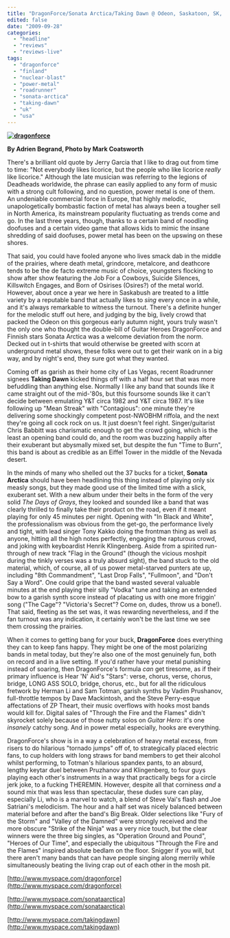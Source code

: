 ```yaml
---
title: "DragonForce/Sonata Arctica/Taking Dawn @ Odeon, Saskatoon, SK, September 25, 2009"
edited: false
date: "2009-09-28"
categories:
  - "headline"
  - "reviews"
  - "reviews-live"
tags:
  - "dragonforce"
  - "finland"
  - "nuclear-blast"
  - "power-metal"
  - "roadrunner"
  - "sonata-arctica"
  - "taking-dawn"
  - "uk"
  - "usa"
---
```


**[![dragonforce](http://www.hellbound.ca/wp-content/uploads/2009/09/dragonforce.jpg "dragonforce")](http://www.hellbound.ca/wp-content/uploads/2009/09/dragonforce.jpg)**

**By Adrien Begrand, Photo by Mark Coatsworth**

There's a brilliant old quote by Jerry Garcia that I like to drag out from time to time: "Not everybody likes licorice, but the people who like licorice _really_ like licorice." Although the late musician was referring to the legions of Deadheads worldwide, the phrase can easily applied to any form of music with a strong cult following, and no question, power metal is one of them. An undeniable commercial force in Europe, that highly melodic, unapologetically bombastic faction of metal has always been a tougher sell in North America, its mainstream popularity fluctuating as trends come and go. In the last three years, though, thanks to a certain band of noodling doofuses and a certain video game that allows kids to mimic the insane shredding of said doofuses, power metal has been on the upswing on these shores.

That said, you could have fooled anyone who lives smack dab in the middle of the prairies, where death metal, grindcore, metalcore, and deathcore tends to be the de facto extreme music of choice, youngsters flocking to show after show featuring the Job For a Cowboys, Suicide Silences, Killswitch Engages, and Born of Osirises (Osires?) of the metal world. However, about once a year we here in Saskabush are treated to a little variety by a reputable band that actually likes to _sing_ every once in a while, and it's always remarkable to witness the turnout. There's a definite hunger for the melodic stuff out here, and judging by the big, lively crowd that packed the Odeon on this gorgeous early autumn night, yours truly wasn't the only one who thought the double-bill of Guitar Heroes DragonForce and Finnish stars Sonata Arctica was a welcome deviation from the norm. Decked out in t-shirts that would otherwise be greeted with scorn at underground metal shows, these folks were out to get their wank on in a big way, and by night's end, they sure got what they wanted.

Coming off as garish as their home city of Las Vegas, recent Roadrunner signees **Taking Dawn** kicked things off with a half hour set that was more befuddling than anything else. Normally I like any band that sounds like it came straight out of the mid-'80s, but this foursome sounds like it can't decide between emulating Y&T circa 1982 and Y&T circa 1987. It's like following up "Mean Streak" with "Contagious": one minute they're delivering some shockingly competent post-NWOBHM riffola, and the next they're going all cock rock on us. It just doesn't feel right. Singer/guitarist Chris Babbitt was charismatic enough to get the crowd going, which is the least an opening band could do, and the room was buzzing happily after their exuberant but abysmally mixed set, but despite the fun "Time to Burn", this band is about as credible as an Eiffel Tower in the middle of the Nevada desert.

In the minds of many who shelled out the 37 bucks for a ticket, **Sonata Arctica** should have been headlining this thing instead of playing only six measly songs, but they made good use of the limited time with a slick, exuberant set. With a new album under their belts in the form of the very solid _The Days of Grays_, they looked and sounded like a band that was clearly thrilled to finally take their product on the road, even if it meant playing for only 45 minutes per night. Opening with "In Black and White", the professionalism was obvious from the get-go, the performance lively and tight, with lead singer Tony Kakko doing the frontman thing as well as anyone, hitting all the high notes perfectly, engaging the rapturous crowd, and joking with keyboardist Henrik Klingenberg. Aside from a spirited run-through of new track "Flag in the Ground" (though the vicious moshpit during the tinkly verses was a truly absurd sight), the band stuck to the old material, which, of course, all of us power metal-starved punters ate up, including "8th Commandment", "Last Drop Falls", "Fullmoon", and "Don't Say a Word". One could gripe that the band wasted several valuable minutes at the end playing their silly "Vodka" tune and taking an extended bow to a garish synth score instead of placating us with one more friggin' song ("The Cage"? "Victoria's Secret"? Come on, dudes, throw us a bone!). That said, fleeting as the set was, it was rewarding nevertheless, and if the fan turnout was any indication, it certainly won't be the last time we see them crossing the prairies.

When it comes to getting bang for your buck, **DragonForce** does everything they can to keep fans happy. They might be one of the most polarizing bands in metal today, but they're also one of the most genuinely fun, both on record and in a live setting. If you'd rather have your metal punishing instead of soaring, then DragonForce's formula _can_ get tiresome, as if their primary influence is Hear 'N' Aid's "Stars": verse, chorus, verse, chorus, bridge, LONG ASS SOLO, bridge, chorus, etc., but for all the ridiculous fretwork by Herman Li and Sam Totman, garish synths by Vadim Prushanov, full-throttle tempos by Dave Mackintosh, and the Steve Perry-esque affectations of ZP Theart, their music overflows with hooks most bands would kill for. Digital sales of "Through the Fire and the Flames" didn't skyrocket solely because of those nutty solos on _Guitar Hero_: it's one _insanely_ catchy song. And in power metal especially, hooks are everything.

DragonForce's show is in a way a celebration of heavy metal excess, from risers to do hilarious "tornado jumps" off of, to strategically placed electric fans, to cup holders with long straws for band members to get their alcohol whilst performing, to Totman's hilarious spandex pants, to an absurd, lengthy keytar duel between Pruzhanov and Klingenberg, to four guys playing each other's instruments in a way that practically begs for a circle jerk joke, to a fucking THEREMIN. However, despite all that corniness _and_ a sound mix that was less than spectacular, these dudes sure can play, especially Li, who is a marvel to watch, a blend of Steve Vai's flash and Joe Satriani's melodicism. The hour and a half set was nicely balanced between material before and after the band's Big Break. Older selections like "Fury of the Storm" and "Valley of the Damned" were strongly received and the more obscure "Strike of the Ninja" was a very nice touch, but the clear winners were the three big singles, as "Operation Ground and Pound", "Heroes of Our Time", and especially the ubiquitous "Through the Fire and the Flames" inspired absolute bedlam on the floor. Snigger if you will, but there aren't many bands that can have people singing along merrily while simultaneously beating the living crap out of each other in the mosh pit.

[http://www.myspace.com/dragonforce](http://www.myspace.com/dragonforce)

[http://www.myspace.com/sonataarctica](http://www.myspace.com/sonataarctica)

[http://www.myspace.com/takingdawn](http://www.myspace.com/takingdawn)
